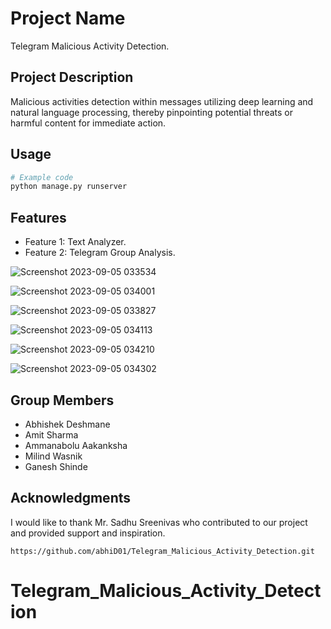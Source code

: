 
# Project Name

Telegram Malicious Activity Detection.

## Project Description

Malicious activities detection within messages utilizing deep learning and natural language processing, thereby pinpointing potential threats or harmful content for immediate action.


## Usage

```python
# Example code
python manage.py runserver
```

## Features

- Feature 1: Text Analyzer.
- Feature 2: Telegram Group Analysis.

![Screenshot 2023-09-05 033534](https://github.com/abhiD01/Telegram_Malicious_Activity_Detection/assets/138582636/bc25717a-ede6-4e6a-8fb2-ec2986b9a5a8)

![Screenshot 2023-09-05 034001](https://github.com/abhiD01/Telegram_Malicious_Activity_Detection/assets/138582636/45a4d97e-5d32-405d-b59d-310d5c6f85bb)

![Screenshot 2023-09-05 033827](https://github.com/abhiD01/Telegram_Malicious_Activity_Detection/assets/138582636/b3a6df5c-fcfa-47b6-bc69-feb19fd146a0)

![Screenshot 2023-09-05 034113](https://github.com/abhiD01/Telegram_Malicious_Activity_Detection/assets/138582636/ade42cad-5973-4a5c-ab4a-a8c2235ac094)

![Screenshot 2023-09-05 034210](https://github.com/abhiD01/Telegram_Malicious_Activity_Detection/assets/138582636/5198efae-0fd2-492d-8530-1b0ff0c2ad90)

![Screenshot 2023-09-05 034302](https://github.com/abhiD01/Telegram_Malicious_Activity_Detection/assets/138582636/f4dc1ed5-65db-4d92-8cd1-b485a305e187)


## Group Members
- Abhishek Deshmane
- Amit Sharma
- Ammanabolu Aakanksha
- Milind Wasnik
- Ganesh Shinde


## Acknowledgments

I would like to thank Mr. Sadhu Sreenivas who contributed to our project and provided support and inspiration. 



`https://github.com/abhiD01/Telegram_Malicious_Activity_Detection.git`

# Telegram_Malicious_Activity_Detection
